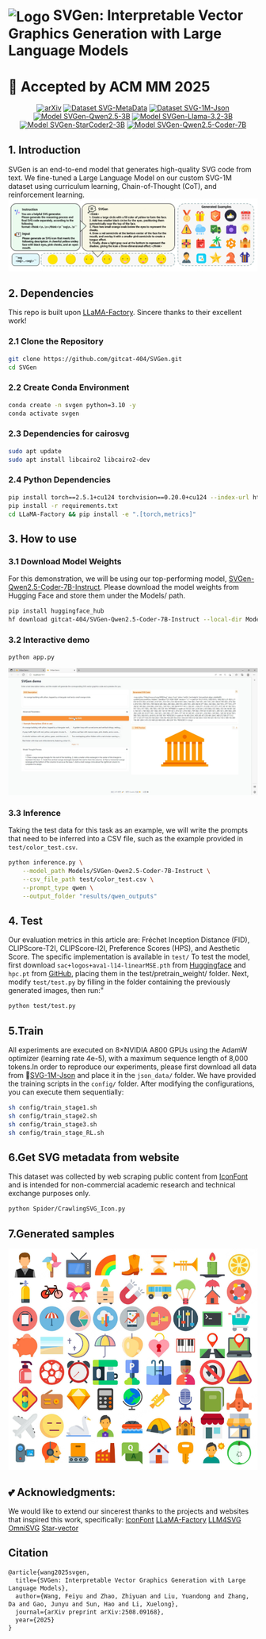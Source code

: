 # <img src="https://cdn-avatars.huggingface.co/v1/production/uploads/6830606cef839b9401da6de3/WUZR5uvh22Y0CMZ-K4OOC.png" alt="Logo" width="60" height="60" style="vertical-align: middle;"/> SVGen: Interpretable Vector Graphics Generation with Large Language Models

# 🎉 Accepted by ACM MM 2025
<div align="center" style="line-height: 1.2;">


[![arXiv](https://img.shields.io/badge/arXiv-2508.09168-B31B1B?style=for-the-badge&logo=arxiv&logoColor=white)](http://arxiv.org/abs/2508.09168)
[![Dataset SVG-MetaData](https://img.shields.io/badge/Dataset-SVG--MetaData-informational?style=for-the-badge&logo=huggingface&logoColor=white)](https://huggingface.co/datasets/gitcat-404/SVG-MetaData)
[![Dataset SVG-1M-Json](https://img.shields.io/badge/Dataset-SVG--1M--Json-informational?style=for-the-badge&logo=huggingface&logoColor=white)](https://huggingface.co/datasets/gitcat-404/SVG-1M-Json)
[![Model SVGen-Qwen2.5-3B](https://img.shields.io/badge/Model-SVGen--Qwen2.5--3B-FFA500?style=for-the-badge&logo=huggingface&logoColor=white)](https://huggingface.co/gitcat-404/SVGen-Qwen2.5-3B-Instruct)
[![Model SVGen-Llama-3.2-3B](https://img.shields.io/badge/Model-SVGen--Llama--3.2--3B-FFA500?style=for-the-badge&logo=huggingface&logoColor=white)](https://huggingface.co/gitcat-404/SVGen-Llama-3.2-3B-Instruct)
[![Model SVGen-StarCoder2-3B](https://img.shields.io/badge/Model-SVGen--StarCoder2--3B-FFA500?style=for-the-badge&logo=huggingface&logoColor=white)](https://huggingface.co/gitcat-404/SVGen-StarCoder2-3B)
[![Model SVGen-Qwen2.5-Coder-7B](https://img.shields.io/badge/Model-SVGen--Qwen2.5--Coder--7B-FFA500?style=for-the-badge&logo=huggingface&logoColor=white)](https://huggingface.co/gitcat-404/SVGen-Qwen2.5-Coder-7B-Instruct)
</div>

## 1. Introduction
SVGen is an end-to-end model that generates high-quality SVG code from text. We fine-tuned a Large Language Model on our custom SVG-1M dataset using curriculum learning, Chain-of-Thought (CoT), and reinforcement learning.
![intr](./image/1.png)
## 2. Dependencies
This repo is built upon [LLaMA-Factory](https://github.com/hiyouga/LLaMA-Factory). Sincere thanks to their excellent work!
### 2.1 Clone the Repository
```bash
git clone https://github.com/gitcat-404/SVGen.git
cd SVGen
```
### 2.2 Create Conda Environment
```bash
conda create -n svgen python=3.10 -y
conda activate svgen
```
### 2.3 Dependencies for cairosvg
```bash
sudo apt update
sudo apt install libcairo2 libcairo2-dev
```
### 2.4 Python Dependencies
```bash
pip install torch==2.5.1+cu124 torchvision==0.20.0+cu124 --index-url https://download.pytorch.org/whl/cu124
pip install -r requirements.txt
cd LLaMA-Factory && pip install -e ".[torch,metrics]"
```
## 3. How to use
### 3.1 Download Model Weights
For this demonstration, we will be using our top-performing model, [SVGen-Qwen2.5-Coder-7B-Instruct](https://huggingface.co/gitcat-404/SVGen-Qwen2.5-Coder-7B-Instruct). Please download the model weights from Hugging Face and store them under the Models/ path.
```bash
pip install huggingface_hub
hf download gitcat-404/SVGen-Qwen2.5-Coder-7B-Instruct --local-dir Models/SVGen-Qwen2.5-Coder-7B-Instruct
```
### 3.2 Interactive demo
```bash
python app.py
```
![demo](./image/demo.jpg)
### 3.3 Inference
Taking the test data for this task as an example, we will write the prompts that need to be inferred into a CSV file, such as the example provided in `test/color_test.csv`.
```bash
python inference.py \
    --model_path Models/SVGen-Qwen2.5-Coder-7B-Instruct \
    --csv_file_path test/color_test.csv \
    --prompt_type qwen \
    --output_folder "results/qwen_outputs"
```
## 4. Test
Our evaluation metrics in this article are: Fréchet Inception Distance (FID), CLIPScore-T2I, CLIPScore-I2I, Preference Scores (HPS), and Aesthetic Score. The specific implementation is available in `test/` To test the model, first download `sac+logos+ava1-l14-linearMSE.pth` from [Huggingface](https://huggingface.co/haor/aesthetics/tree/main) and `hpc.pt` from [GitHub](https://github.com/tgxs002/align_sd?tab=readme-ov-file), placing them in the test/pretrain_weight/ folder. Next, modify `test/test.py` by filling in the folder containing the previously generated images, then run:"
```bash
python test/test.py
```
## 5.Train
All experiments are executed on 8×NVIDIA A800 GPUs using the AdamW optimizer (learning rate 4e-5), with a maximum sequence length of 8,000 tokens.In order to reproduce our experiments, please first download all data from 🤗[SVG-1M-Json](https://huggingface.co/datasets/gitcat-404/SVG-1M-Json) and place it in the `json_data/` folder. We have provided the training scripts in the `config/` folder. After modifying the configurations, you can execute them sequentially:
```bash
sh config/train_stage1.sh
sh config/train_stage2.sh
sh config/train_stage3.sh
sh config/train_stage_RL.sh
```
## 6.Get SVG metadata from website
This dataset was collected by web scraping public content from [IconFont](https://www.iconfont.cn/) and is intended for non-commercial academic research and technical exchange purposes only.
```bash
python Spider/CrawlingSVG_Icon.py
```
## 7.Generated samples
![sample](./image/3.png)

## 💕 Acknowledgments:
We would like to extend our sincerest thanks to the projects and websites that inspired this work, specifically:
[IconFont](https://www.iconfont.cn/)
[LLaMA-Factory](https://github.com/hiyouga/LLaMA-Factory)
[LLM4SVG](https://github.com/ximinng/LLM4SVG)
[OmniSVG](https://github.com/OmniSVG/OmniSVG)
[Star-vector](https://github.com/joanrod/star-vector)
## Citation
```
@article{wang2025svgen,
  title={SVGen: Interpretable Vector Graphics Generation with Large Language Models},
  author={Wang, Feiyu and Zhao, Zhiyuan and Liu, Yuandong and Zhang, Da and Gao, Junyu and Sun, Hao and Li, Xuelong},
  journal={arXiv preprint arXiv:2508.09168},
  year={2025}
}
```
